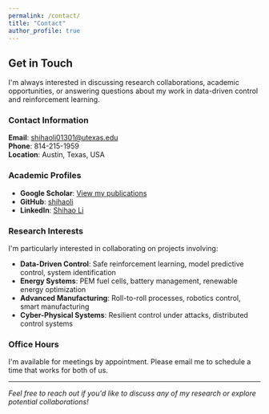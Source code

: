 ```yaml
---
permalink: /contact/
title: "Contact"
author_profile: true
---
```


## Get in Touch

I'm always interested in discussing research collaborations, academic opportunities, or answering questions about my work in data-driven control and reinforcement learning.

### Contact Information

**Email**: [shihaoli01301@utexas.edu](mailto:shihaoli01301@utexas.edu)  
**Phone**: 814-215-1959  
**Location**: Austin, Texas, USA

### Academic Profiles

- **Google Scholar**: [View my publications](https://scholar.google.com/citations?hl=en&user=b8X8voEAAAAJ)
- **GitHub**: [shihaoli](https://github.com/shihaoli)
- **LinkedIn**: [Shihao Li](https://www.linkedin.com/in/shihao-li)

### Research Interests

I'm particularly interested in collaborating on projects involving:

- **Data-Driven Control**: Safe reinforcement learning, model predictive control, system identification
- **Energy Systems**: PEM fuel cells, battery management, renewable energy optimization
- **Advanced Manufacturing**: Roll-to-roll processes, robotics control, smart manufacturing
- **Cyber-Physical Systems**: Resilient control under attacks, distributed control systems

### Office Hours

I'm available for meetings by appointment. Please email me to schedule a time that works for both of us.

---

*Feel free to reach out if you'd like to discuss any of my research or explore potential collaborations!*
